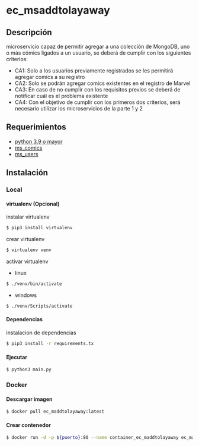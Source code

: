 # ec_msaddtolayaway

## Descripción

microservicio capaz de permitir agregar a una colección de MongoDB, uno o más cómics ligados a un usuario, se deberá de
cumplir con los siguientes criterios:

- CA1: Solo a los usuarios previamente registrados se les permitirá agregar comics a su registro
- CA2: Solo se podrán agregar comics existentes en el registro de Marvel
- CA3: En caso de no cumplir con los requisitos previos se deberá de notificar cuál es el problema existente
- CA4: Con el objetivo de cumplir con los primeros dos criterios, será necesario utilizar los microservicios de la parte
  1 y 2

## Requerimientos

- [python 3.9 o mayor](https://www.python.org/)
- [ms_comics](https://github.com/RicardoPizano/ec_comics)
- [ms_users](https://github.com/RicardoPizano/ec_users)

## Instalación

### Local

#### virtualenv (Opcional)

instalar virtualenv

``` bash 
$ pip3 install virtualenv 
``` 

crear virtualenv

``` bash 
$ virtualenv venv 
``` 

activar virtualenv

- linux

``` bash 
$ ./venv/bin/activate
``` 

- windows

``` bash 
$ ./venv/Scripts/activate
``` 

#### Dependencias

instalacion de dependencias

``` bash 
$ pip3 install -r requirements.tx
``` 

#### Ejecutar

``` bash 
$ python3 main.py
``` 

### Docker

#### Descargar imagen

``` bash
$ docker pull ec_maddtolayaway:latest
```

#### Crear contenedor

``` bash
$ docker run -d -p ${puerto}:80 --name container_ec_maddtolayaway ec_maddtolayaway 
```
